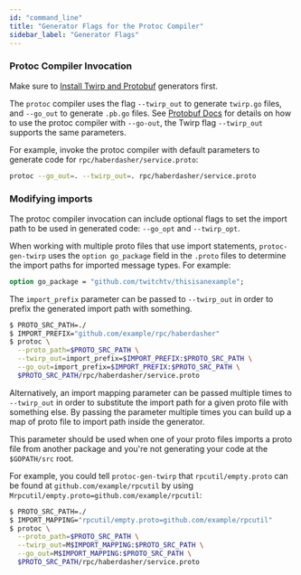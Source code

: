 ```yaml
---
id: "command_line"
title: "Generator Flags for the Protoc Compiler"
sidebar_label: "Generator Flags"
---
```



### Protoc Compiler Invocation

Make sure to [Install Twirp and Protobuf](install.md) generators first.

The `protoc` compiler uses the flag  `--twirp_out` to generate `twirp.go` files, and `--go_out` to generate `.pb.go` files. See [Protobuf Docs](https://developers.google.com/protocol-buffers/docs/reference/go-generated) for details on how to use the protoc compiler with `--go-out`, the Twirp flag `--twirp_out` supports the same parameters.

For example, invoke the protoc compiler with default parameters to generate code for `rpc/haberdasher/service.proto`:

```sh
protoc --go_out=. --twirp_out=. rpc/haberdasher/service.proto
```


### Modifying imports

The protoc compiler invocation can include optional flags to set the import path to be used in generated code: `--go_opt` and `--twirp_opt`.

When working with multiple proto files that use import statements, `protoc-gen-twirp` uses the `option go_package` field in the `.proto` files to determine the import paths for imported message types. For example:

```protobuf
option go_package = "github.com/twitchtv/thisisanexample";
```

The `import_prefix` parameter can be passed to `--twirp_out` in order to prefix the generated import path with something.

```sh
$ PROTO_SRC_PATH=./
$ IMPORT_PREFIX="github.com/example/rpc/haberdasher"
$ protoc \
  --proto_path=$PROTO_SRC_PATH \
  --twirp_out=import_prefix=$IMPORT_PREFIX:$PROTO_SRC_PATH \
  --go_out=import_prefix=$IMPORT_PREFIX:$PROTO_SRC_PATH \
  $PROTO_SRC_PATH/rpc/haberdasher/service.proto
```

Alternatively, an import mapping parameter can be passed multiple times to `--twirp_out` in
order to substitute the import path for a given proto file with something else.
By passing the parameter multiple times you can build up a map of proto file to
import path inside the generator.

This parameter should be used when one of your proto files imports a proto
file from another package and you're not generating your code at the
`$GOPATH/src` root.

For example, you could tell `protoc-gen-twirp` that
`rpcutil/empty.proto` can be found at `github.com/example/rpcutil` by using
`Mrpcutil/empty.proto=github.com/example/rpcutil`:

```sh
$ PROTO_SRC_PATH=./
$ IMPORT_MAPPING="rpcutil/empty.proto=github.com/example/rpcutil"
$ protoc \
  --proto_path=$PROTO_SRC_PATH \
  --twirp_out=M$IMPORT_MAPPING:$PROTO_SRC_PATH \
  --go_out=M$IMPORT_MAPPING:$PROTO_SRC_PATH \
  $PROTO_SRC_PATH/rpc/haberdasher/service.proto
```
